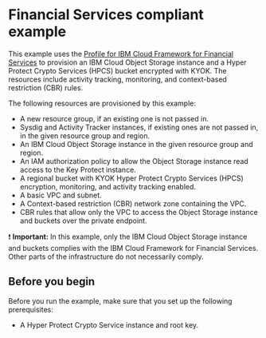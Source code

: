 # Financial Services compliant example

This example uses the [Profile for IBM Cloud Framework for Financial Services](https://github.com/terraform-ibm-modules/terraform-ibm-cos/tree/main/modules/fscloud) to provision an IBM Cloud Object Storage instance and a Hyper Protect Crypto Services (HPCS) bucket encrypted with KYOK. The resources include activity tracking, monitoring, and context-based restriction (CBR) rules.


The following resources are provisioned by this example:

- A new resource group, if an existing one is not passed in.
- Sysdig and Activity Tracker instances, if existing ones are not passed in, in the given resource group and region.
- An IBM Cloud Object Storage instance in the given resource group and region.
- An IAM authorization policy to allow the Object Storage instance read access to the Key Protect instance.
- A regional bucket with KYOK Hyper Protect Crypto Services (HPCS) encryption, monitoring, and activity tracking enabled.
- A basic VPC and subnet.
- A Context-based restriction (CBR) network zone containing the VPC.
- CBR rules that allow only the VPC to access the Object Storage instance and buckets over the private endpoint.

:exclamation: **Important:** In this example, only the IBM Cloud Object Storage instance and buckets complies with the IBM Cloud Framework for Financial Services. Other parts of the infrastructure do not necessarily comply.

## Before you begin

Before you run the example, make sure that you set up the following prerequisites:

- A Hyper Protect Crypto Service instance and root key.
